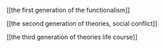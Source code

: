 [[the first generation of the functionalism]] 

[[the second generation of theories, social conflict]] 

[[the third generation of theories life course]] 